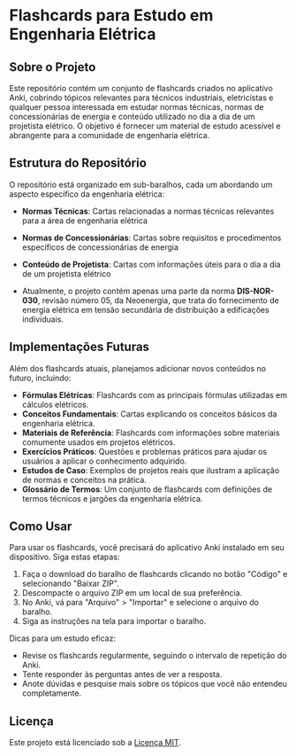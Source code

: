 # Flashcards para Estudo em Engenharia Elétrica

## Sobre o Projeto

Este repositório contém um conjunto de flashcards criados no aplicativo Anki, cobrindo tópicos relevantes para técnicos industriais, eletricistas e qualquer pessoa interessada em estudar normas técnicas, normas de concessionárias de energia e conteúdo utilizado no dia a dia de um projetista elétrico. O objetivo é fornecer um material de estudo acessível e abrangente para a comunidade de engenharia elétrica.

## Estrutura do Repositório

O repositório está organizado em sub-baralhos, cada um abordando um aspecto específico da engenharia elétrica:

- **Normas Técnicas**: Cartas relacionadas a normas técnicas relevantes para a área de engenharia elétrica
- **Normas de Concessionárias**: Cartas sobre requisitos e procedimentos específicos de concessionárias de energia
- **Conteúdo de Projetista**: Cartas com informações úteis para o dia a dia de um projetista elétrico

- Atualmente, o projeto contém apenas uma parte da norma **DIS-NOR-030**, revisão número 05, da Neoenergia, que trata do fornecimento de energia elétrica em tensão secundária de distribuição a edificações individuais.

## Implementações Futuras

Além dos flashcards atuais, planejamos adicionar novos conteúdos no futuro, incluindo:

- **Fórmulas Elétricas**: Flashcards com as principais fórmulas utilizadas em cálculos elétricos.
- **Conceitos Fundamentais**: Cartas explicando os conceitos básicos da engenharia elétrica.
- **Materiais de Referência**: Flashcards com informações sobre materiais comumente usados em projetos elétricos.
- **Exercícios Práticos**: Questões e problemas práticos para ajudar os usuários a aplicar o conhecimento adquirido.
- **Estudos de Caso**: Exemplos de projetos reais que ilustram a aplicação de normas e conceitos na prática.
- **Glossário de Termos**: Um conjunto de flashcards com definições de termos técnicos e jargões da engenharia elétrica.

## Como Usar

Para usar os flashcards, você precisará do aplicativo Anki instalado em seu dispositivo. Siga estas etapas:

1. Faça o download do baralho de flashcards clicando no botão "Código" e selecionando "Baixar ZIP".
2. Descompacte o arquivo ZIP em um local de sua preferência.
3. No Anki, vá para "Arquivo" > "Importar" e selecione o arquivo do baralho.
4. Siga as instruções na tela para importar o baralho.

Dicas para um estudo eficaz:

- Revise os flashcards regularmente, seguindo o intervalo de repetição do Anki.
- Tente responder às perguntas antes de ver a resposta.
- Anote dúvidas e pesquise mais sobre os tópicos que você não entendeu completamente.

## Licença

Este projeto está licenciado sob a [Licença MIT](LICENSE).
